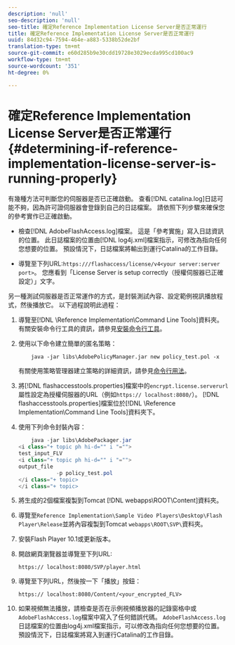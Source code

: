 ```yaml
---
description: 'null'
seo-description: 'null'
seo-title: 確定Reference Implementation License Server是否正常運行
title: 確定Reference Implementation License Server是否正常運行
uuid: 84d32c94-7594-464e-a883-5338b52de2bf
translation-type: tm+mt
source-git-commit: e60d285b9e30cdd19728e3029ecda995cd100ac9
workflow-type: tm+mt
source-wordcount: '351'
ht-degree: 0%

---
```



# 確定Reference Implementation License Server是否正常運行{#determining-if-reference-implementation-license-server-is-running-properly}

有幾種方法可判斷您的伺服器是否已正確啟動。 查看[!DNL catalina.log]日誌可能不夠，因為許可證伺服器會登錄到自己的日誌檔案。 請依照下列步驟來確保您的參考實作已正確啟動。

* 檢查[!DNL AdobeFlashAccess.log]檔案。 這是「參考實施」寫入日誌資訊的位置。 此日誌檔案的位置由[!DNL log4j.xml]檔案指示，可修改為指向任何您想要的位置。 預設情況下，日誌檔案將輸出到運行Catalina的工作目錄。

* 導覽至下列URL:`https:///flashaccess/license/v4<your server:server port>`。 您應看到「License Server is setup correctly（授權伺服器已正確設定）」文字。

另一種測試伺服器是否正常運作的方式，是封裝測試內容、設定範例視訊播放程式，然後播放它。 以下過程說明此過程：

1. 導覽至[!DNL \Reference Implementation\Command Line Tools]資料夾。 有關安裝命令行工具的資訊，請參見[安裝命令行工具](../aaxs-reference-implementations/command-line-tools/aaxs-ref-impl-command-line-overview.md#installing-the-command-line-tools)。

1. 使用以下命令建立簡單的匿名策略：

   ```
       java -jar libs\AdobePolicyManager.jar new policy_test.pol -x
   ```

   有關使用策略管理器建立策略的詳細資訊，請參見[命令行用法](../aaxs-reference-implementations/command-line-tools/policy-manager/command-line-usage.md)。

1. 將[!DNL flashaccesstools.properties]檔案中的`encrypt.license.serverurl`屬性設定為授權伺服器的URL（例如`https:// localhost:8080/`）。 [!DNL flashaccesstools.properties]檔案位於[!DNL \Reference Implementation\Command Line Tools]資料夾下。

1. 使用下列命令封裝內容：

   ```java
       java -jar libs\AdobePackager.jar  
   <i class="+ topic ph hi-d="" i "="">
   test_input_FLV  
   <i class="+ topic ph hi-d="" i "="">
   output_file  
               -p policy_test.pol 
   </i class="+ topic> 
   </i class="+ topic>
   ```

1. 將生成的2個檔案複製到Tomcat [!DNL webapps\ROOT\Content]資料夾。
1. 導覽至`Reference Implementation\Sample Video Players\Desktop\Flash Player\Release`並將內容複製到Tomcat `webapps\ROOT\SVP\`資料夾。
1. 安裝Flash Player 10.1或更新版本。
1. 開啟網頁瀏覽器並導覽至下列URL:

   `https:// localhost:8080/SVP/player.html`
1. 導覽至下列URL，然後按一下「播放」按鈕：

   `https:// localhost:8080/Content/<your_encrypted_FLV>`
1. 如果視頻無法播放，請檢查是否在示例視頻播放器的記錄窗格中或`AdobeFlashAccess.log`檔案中寫入了任何錯誤代碼。 `AdobeFlashAccess.log`日誌檔案的位置由log4j.xml檔案指示，可以修改為指向任何您想要的位置。 預設情況下，日誌檔案將寫入到運行Catalina的工作目錄。
